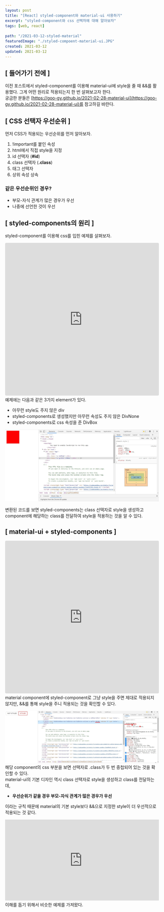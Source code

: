 ```yaml
---
layout: post
title: "[React] styled-component와 material-ui 사용하기"
excerpt: "styled-component와 css 선택자에 대해 알아보자"
tags: [web, react]

path: "/2021-03-12-styled-material"
featuredImage: "./styled-compoent-material-ui.JPG"
created: 2021-03-12
updated: 2021-03-12
---
```


## [ 들어가기 전에 ]  
이전 포스트에서 styled-component를 이용해 material-ui에 style을 줄 때 &&를 활용했다. 그게 어떤 원리로 적용되는지 한 번 살펴보고자 한다.  
궁금한 분들은 [https://goo-gy.github.io/2021-02-28-material-ui](https://goo-gy.github.io/2021-02-28-material-ui)를 참고하길 바란다.  

## [ CSS 선택자 우선순위 ]  
먼저 CSS가 적용되는 우선순위를 먼저 알아보자.
1. !important를 붙인 속성
2. html에서 직접 style을 지정
3. id 선택자 (**#id**)
4. class 선택자 (**.class**)
5. 태그 선택자
6. 상위 속성 상속

### 같은 우선순위인 경우?

- 부모-자식 관계가 많은 경우가 우선
- 나중에 선언한 것이 우선


## [ styled-components의 원리 ]  
styled-component를 이용해 css를 입힌 예제를 살펴보자.
<iframe src="https://codesandbox.io/embed/styled-component-uk61d?fontsize=14&hidenavigation=1&theme=dark"
     style="width:100%; height:500px; border:0; border-radius: 4px; overflow:hidden;"
     title="styled-component"
     allow="accelerometer; ambient-light-sensor; camera; encrypted-media; geolocation; gyroscope; hid; microphone; midi; payment; usb; vr; xr-spatial-tracking"
     sandbox="allow-forms allow-modals allow-popups allow-presentation allow-same-origin allow-scripts"
></iframe>  
예제에는 다음과 같은 3가지 element가 있다.  

- 아무런 style도 주지 않은 div  
- styled-components로 생성했지만 아무런 속성도 주지 않은 DivNone  
- styled-components로 css 속성을 준 DivBox  


![](classSelector.JPG)  

변환된 코드를 보면 styled-components는 class 선택자로 style을 생성하고 component에 해당하는 class를 전달하여 style을 적용하는 것을 알 수 있다.  


## [ material-ui + styled-components ]  
<iframe src="https://codesandbox.io/embed/styled-components-w1x03?fontsize=14&hidenavigation=1&theme=dark"
     style="width:100%; height:500px; border:0; border-radius: 4px; overflow:hidden;"
     title="styled-components"
     allow="accelerometer; ambient-light-sensor; camera; encrypted-media; geolocation; gyroscope; hid; microphone; midi; payment; usb; vr; xr-spatial-tracking"
     sandbox="allow-forms allow-modals allow-popups allow-presentation allow-same-origin allow-scripts"
></iframe>  
material component에 styled-component로 그냥 style을 주면 제대로 적용되지 않지만, &&를 통해 style을 주니 적용되는 것을 확인할 수 있다.    

![](doubleClass.JPG)  
해당 component의 css 부분을 보면 선택자로 .class가 두 번 중첩되어 있는 것을 확인할 수 있다.  
material-ui의 기본 디자인 역시 class 선택자로 style을 생성하고 class를 전달하는데,  

- **우선순위가 같을 경우 부모-자식 관계가 많은 경우가 우선**  

이라는 규칙 때문에 material의 기본 style보다 &&으로 지정한 style이 더 우선적으로 적용되는 것 같다.  
<iframe height="265" style="width: 100%;" scrolling="no" title="doubleClassName" src="https://codepen.io/goo-gy/embed/jOVdpYR?height=265&theme-id=dark&default-tab=css,result" frameborder="no" loading="lazy" allowtransparency="true" allowfullscreen="true">
  See the Pen <a href='https://codepen.io/goo-gy/pen/jOVdpYR'>doubleClassName</a> by Googy
  (<a href='https://codepen.io/goo-gy'>@goo-gy</a>) on <a href='https://codepen.io'>CodePen</a>.
</iframe>  
이해를 돕기 위해서 비슷한 예제를 가져왔다.  